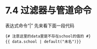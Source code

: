# 7.4 过滤器与管道命令

表达式命令“|”
先来看下面一段代码
```
{# 注意这里的data里是不存在school的值的 #}
{{ data.school | default("未名")}}
```
